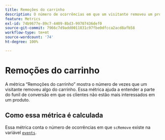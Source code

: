 ```yaml
---
title: Remoções do carrinho
description: O número de ocorrências em que um visitante removeu um produto do carrinho.
feature: Metrics
exl-id: 74b9677e-89c7-4409-8bd3-99707436def0
source-git-commit: 7966c7d9add0011831c97fbe0dfcca2acd8afb58
workflow-type: tm+mt
source-wordcount: '74'
ht-degree: 100%

---
```


# Remoções do carrinho

A métrica “Remoções do carrinho” mostra o número de vezes que um visitante removeu algo do carrinho. Essa métrica ajuda a entender a parte do funil de conversão em que os clientes não estão mais interessados em um produto.

## Como essa métrica é calculada

Essa métrica conta o número de ocorrências em que `scRemove` existe na variável [`events`](/help/implement/vars/page-vars/events/events-overview.md).
